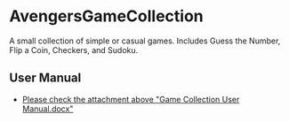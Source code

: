 # AvengersGameCollection

A small collection of simple or casual games. Includes Guess the Number, Flip a Coin, Checkers, and Sudoku.

## User Manual

- [Please check the attachment above "Game Collection User Manual.docx"](#installation)
